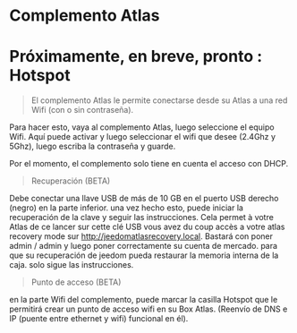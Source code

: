 # Complemento Atlas

# Próximamente, en breve, pronto : Hotspot

> El complemento Atlas le permite conectarse desde su Atlas a una red Wifi (con o sin contraseña).

Para hacer esto, vaya al complemento Atlas, luego seleccione el equipo Wifi.
Aquí puede activar y luego seleccionar el wifi que desee (2.4Ghz y 5Ghz), luego escriba la contraseña y guarde.

Por el momento, el complemento solo tiene en cuenta el acceso con DHCP.

> Recuperación (BETA)

Debe conectar una llave USB de más de 10 GB en el puerto USB derecho (negro) en la parte inferior. una vez hecho esto, puede iniciar la recuperación de la clave y seguir las instrucciones.
Cela permet à votre Atlas de ce lancer sur cette clé USB vous avez du coup accès a votre atlas recovery mode sur http://jeedomatlasrecovery.local. Bastará con poner admin / admin y luego poner correctamente su cuenta de mercado. para que su recuperación de jeedom pueda restaurar la memoria interna de la caja. solo sigue las instrucciones.

> Punto de acceso (BETA)

en la parte Wifi del complemento, puede marcar la casilla Hotspot que le permitirá crear un punto de acceso wifi en su Box Atlas. (Reenvío de DNS e IP (puente entre ethernet y wifi) funcional en él).
